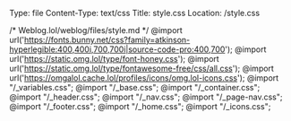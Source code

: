 Type: file
Content-Type: text/css
Title: style.css
Location: /style.css

/* Weblog.lol/weblog/files/style.md */
@import url('https://fonts.bunny.net/css?family=atkinson-hyperlegible:400,400i,700,700i|source-code-pro:400,700');
@import url('https://static.omg.lol/type/font-honey.css');
@import url('https://static.omg.lol/type/fontawesome-free/css/all.css');
@import url('https://omgalol.cache.lol/profiles/icons/omg.lol-icons.css');
@import "/_variables.css";
@import "/_base.css";
@import "/_container.css";
@import "/_header.css";
@import "/_nav.css";
@import "/_page-nav.css";
@import "/_footer.css";
@import "/_home.css";
@import "/_icons.css";
